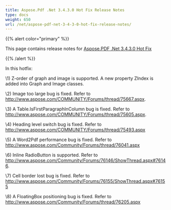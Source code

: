 ```yaml
---
title: Aspose.Pdf .Net 3.4.3.0 Hot Fix Release Notes
type: docs
weight: 650
url: /net/aspose-pdf-net-3-4-3-0-hot-fix-release-notes/
---
```


{{% alert color="primary" %}} 

This page contains release notes for [Aspose.PDF .Net 3.4.3.0 Hot Fix](http://www.aspose.com/downloads/pdf/net/new-releases/aspose.pdf-.net-3.4.3.0-hot-fix/)

{{% /alert %}} 

In this hotfix: 

\1) Z-order of graph and image is supported. A new property ZIndex is added into Graph and Image classes. 

\2) Image too large bug is fixed. Refer to <http://www.aspose.com/COMMUNITY/Forums/thread/75667.aspx>. 

\3) A Table.IsFirstParagraphInColumn bug is fixed. Refer to <http://www.aspose.com/COMMUNITY/Forums/thread/75605.aspx>. 

\4) Heading level switch bug is fixed. Refer to <http://www.aspose.com/COMMUNITY/Forums/thread/75493.aspx>

\5) A Word2Pdf performance bug is fixed. Refer to <http://www.aspose.com/Community/Forums/thread/76041.aspx>

\6) Inline RadioButton is supported. Refer to <http://www.aspose.com/Community/Forums/76146/ShowThread.aspx#76146>. 

\7) Cell border lost bug is fixed. Refer to <http://www.aspose.com/Community/Forums/76155/ShowThread.aspx#76155>

\8) A FloatingBox positioning bug is fixed. Refer to <http://www.aspose.com/Community/Forums/thread/76205.aspx>
